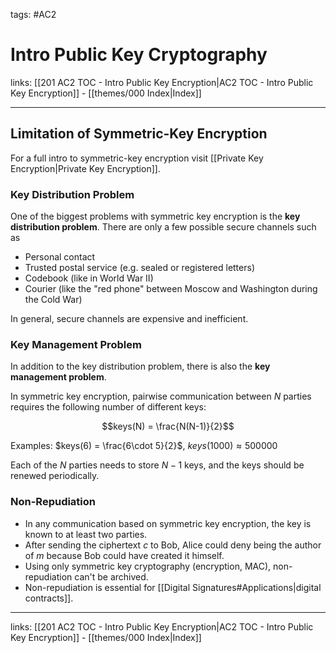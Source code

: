 tags: #AC2

# Intro Public Key Cryptography

links: [[201 AC2 TOC - Intro Public Key Encryption|AC2 TOC - Intro Public Key Encryption]] - [[themes/000 Index|Index]]

---

## Limitation of Symmetric-Key Encryption

For a full intro to symmetric-key encryption visit [[Private Key Encryption|Private Key Encryption]].

### Key Distribution Problem

One of the biggest problems with symmetric key encryption is the **key distribution problem**. There are only a few possible secure channels such as

- Personal contact
- Trusted postal service (e.g. sealed or registered letters)
- Codebook (like in World War II)
- Courier (like the "red phone" between Moscow and Washington during the Cold War)

In general, secure channels are expensive and inefficient.

### Key Management Problem

In addition to the key distribution problem, there is also the **key management problem**.

In symmetric key encryption, pairwise communication between $N$ parties requires the following number of different keys:

$$keys(N) = \frac{N(N-1)}{2}$$

Examples: $keys(6) = \frac{6\cdot 5}{2}$, $keys(1000) \approx 500000$


Each of the $N$ parties needs to store $N-1$ keys, and the keys should be renewed periodically.

### Non-Repudiation

- In any communication based on symmetric key encryption, the key is known to at least two parties.
- After sending the ciphertext $c$ to Bob, Alice could deny being the author of $m$ because Bob could have created it himself.
- Using only symmetric key cryptography (encryption, MAC), non-repudiation can't be archived.
- Non-repudiation is essential for [[Digital Signatures#Applications|digital contracts]].

---
links: [[201 AC2 TOC - Intro Public Key Encryption|AC2 TOC - Intro Public Key Encryption]] - [[themes/000 Index|Index]]
